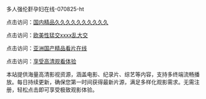 多人强伦姧孕妇在线-070825-ht

点击访问：<a href="https://heiliao2dmwwy.pages.dev">国内精品久久久久久久久久久久</a>

点击访问：<a href="https://heiliaoll4qsx.pages.dev">欧美性猛交xxxx乱大交</a>

点击访问：<a href="https://heiliaowzu4ur.pages.dev">亚洲国产精品看片在线</a>

点击访问：<a href="https://heiliaozj3tjd.pages.dev">享受高清观看体验</a>

本站提供海量高清影视资源，涵盖电影、纪录片、综艺等内容，支持多终端流畅播放。每日持续更新，确保您第一时间获得最新片源，满足多样化观影需求。无需注册，轻松点击即可享受极致观影体验。

<span style="display:none;">[Canonical link](）</span>
